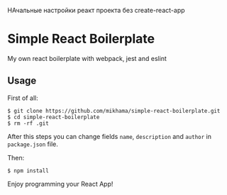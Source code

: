 НАчальные настройки реакт проекта без create-react-app

# Simple React Boilerplate

My own react boilerplate with webpack, jest and eslint

## Usage

First of all:

```
$ git clone https://github.com/mikhama/simple-react-boilerplate.git
$ cd simple-react-boilerplate
$ rm -rf .git
```

After this steps you can change fields `name`, `description` and `author` in `package.json` file.

Then:

```
$ npm install
```

Enjoy programming your React App!
